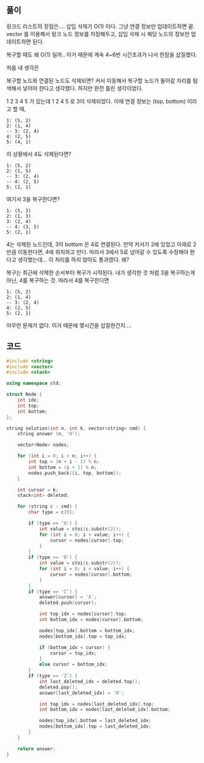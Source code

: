 ## 풀이

링크드 리스트의 장점은.... 삽입 삭제가 O(1) 이다. 그냥 연결 정보만 업데이트하면 끝. vector 를 이용해서 링크 노드 정보를 저장해두고, 삽입 삭제 시 해당 노드의 정보만 업데이트하면 된다.

복구할 때도 왜 O(1) 일까.. 이거 때문에 계속 4~6번 시간초과가 나서 한참을 삽질했다.

처음 내 생각은

복구할 노드와 연결된 노드도 삭제되면? 커서 이동해서 복구할 노드가 들어갈 자리를 탐색해서 넣어야 한다고 생각했다. 하지만 완전 틀린 생각이었다.

1 2 3 4 5 가 있는데 1 2 4 5 로 3이 삭제되었다. 이때 연결 정보는 (top, bottom) 이라고 할 때,

```
1: (5, 2)
2: (1, 4)
-- 3: (2, 4)
4: (2, 5)
5: (4, 1)
```

이 상황에서 4도 삭제된다면?

```
1: (5, 2)
2: (1, 5)
-- 3: (2, 4)
-- 4: (2, 5)
5: (2, 1)
```

여기서 3을 복구한다면?

```
1: (5, 2)
2: (1, 3)
3: (2, 4)
-- 4: (3, 5)
5: (2, 1)
```

4는 삭제된 노드인데, 3의 bottom 은 4로 연결된다. 만약 커서가 2에 있었고 아래로 2만큼 이동한다면, 4에 위치하고 만다. 따라서 3에서 5로 넘어갈 수 있도록 수정해야 한다고 생각했는데... 이 처리를 하지 않아도 통과였다. 왜?

복구는 최근에 삭제한 순서부터 복구가 시작된다. 내가 생각한 것 처럼 3을 복구하는게 아닌, 4를 복구하는 것. 따라서 4를 복구한다면

```
1: (5, 2)
2: (1, 4)
-- 3: (2, 4)
4: (2, 5)
5: (2, 1)
```

아무런 문제가 없다. 이거 때문에 몇시간을 삽질한건지....

## 코드

```cpp
#include <string>
#include <vector>
#include <stack>

using namespace std;

struct Node {
    int idx;
    int top;
    int bottom;
};

string solution(int n, int k, vector<string> cmd) {
    string answer (n, 'O');

    vector<Node> nodes;

    for (int i = 0; i < n; i++) {
        int top = (n + i - 1) % n;
        int bottom = (i + 1) % n;
        nodes.push_back({i, top, bottom});
    }

    int cursor = k;
    stack<int> deleted;

    for (string c : cmd) {
        char type = c[0];

        if (type == 'U') {
            int value = stoi(c.substr(2));
            for (int i = 0; i < value; i++) {
                cursor = nodes[cursor].top;
            }
        }
        if (type == 'D') {
            int value = stoi(c.substr(2));
            for (int i = 0; i < value; i++) {
                cursor = nodes[cursor].bottom;
            }
        }
        if (type == 'C') {
            answer[cursor] = 'X';
            deleted.push(cursor);

            int top_idx = nodes[cursor].top;
            int bottom_idx = nodes[cursor].bottom;

            nodes[top_idx].bottom = bottom_idx;
            nodes[bottom_idx].top = top_idx;

            if (bottom_idx < cursor) {
                cursor = top_idx;
            }
            else cursor = bottom_idx;
        }
        if (type == 'Z') {
            int last_deleted_idx = deleted.top();
            deleted.pop();
            answer[last_deleted_idx] = 'O';

            int top_idx = nodes[last_deleted_idx].top;
            int bottom_idx = nodes[last_deleted_idx].bottom;

            nodes[top_idx].bottom = last_deleted_idx;
            nodes[bottom_idx].top = last_deleted_idx;
        }
    }

    return answer;
}
```
